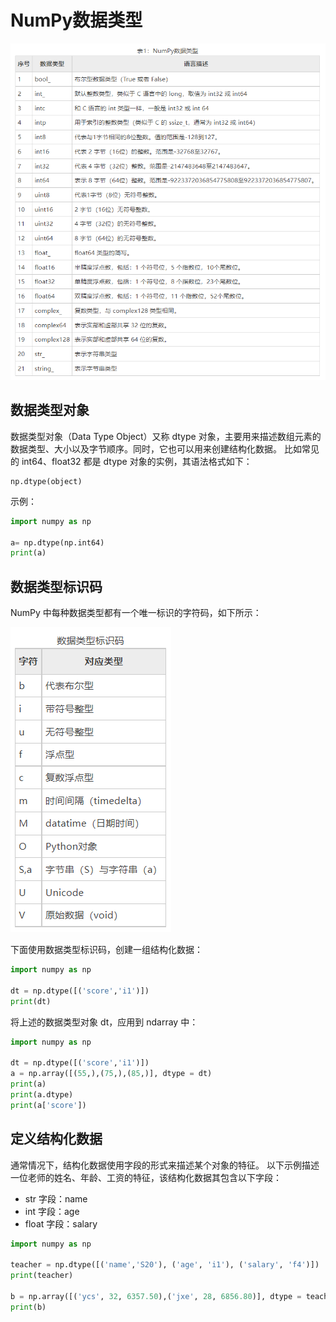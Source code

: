 # NumPy数据类型

![](img/NumPy数据类型.png)

## 数据类型对象
数据类型对象（Data Type Object）又称 dtype 对象，主要用来描述数组元素的数据类型、大小以及字节顺序。同时，它也可以用来创建结构化数据。
比如常见的 int64、float32 都是 dtype 对象的实例，其语法格式如下：
```
np.dtype(object)
```
示例：
```python
import numpy as np 

a= np.dtype(np.int64) 
print(a)  
```

## 数据类型标识码
NumPy 中每种数据类型都有一个唯一标识的字符码，如下所示：

![](img/数据类型标识码.png)

下面使用数据类型标识码，创建一组结构化数据：
```python
import numpy as np

dt = np.dtype([('score','i1')])
print(dt) 
```

将上述的数据类型对象 dt，应用到 ndarray 中：
```python
import numpy as np

dt = np.dtype([('score','i1')])
a = np.array([(55,),(75,),(85,)], dtype = dt)
print(a)
print(a.dtype)
print(a['score'])
```

## 定义结构化数据
通常情况下，结构化数据使用字段的形式来描述某个对象的特征。
以下示例描述一位老师的姓名、年龄、工资的特征，该结构化数据其包含以下字段：
+ str 字段：name
+ int 字段：age
+ float 字段：salary

```python
import numpy as np

teacher = np.dtype([('name','S20'), ('age', 'i1'), ('salary', 'f4')])
print(teacher)

b = np.array([('ycs', 32, 6357.50),('jxe', 28, 6856.80)], dtype = teacher) 
print(b)
```
